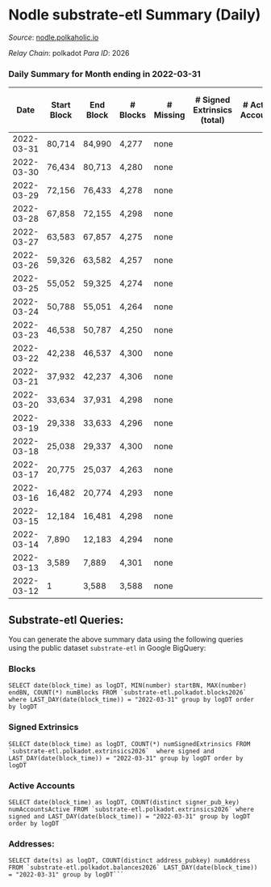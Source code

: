 # Nodle substrate-etl Summary (Daily)

_Source_: [nodle.polkaholic.io](https://nodle.polkaholic.io)

*Relay Chain*: polkadot
*Para ID*: 2026



### Daily Summary for Month ending in 2022-03-31


| Date | Start Block | End Block | # Blocks | # Missing | # Signed Extrinsics (total) | # Active Accounts | # Addresses with Balances | # Events | # Transfers | # XCM Transfers In | # XCM Transfers Out |
| ---- | ----------- | --------- | -------- | --------- | --------------------------- | ----------------- | ------------------------- | -------- | ----------- | ------------------ | ------------------- |
| 2022-03-31 | 80,714 | 84,990 | 4,277 | none  |  |  | 9 | 8,557 |   |   |   |
| 2022-03-30 | 76,434 | 80,713 | 4,280 | none  |  |  |  | 8,562 |   |   |   |
| 2022-03-29 | 72,156 | 76,433 | 4,278 | none  |  |  |  | 8,558 |   |   |   |
| 2022-03-28 | 67,858 | 72,155 | 4,298 | none  |  |  |  | 8,599 |   |   |   |
| 2022-03-27 | 63,583 | 67,857 | 4,275 | none  |  |  |  | 8,552 |   |   |   |
| 2022-03-26 | 59,326 | 63,582 | 4,257 | none  |  |  |  | 8,517 |   |   |   |
| 2022-03-25 | 55,052 | 59,325 | 4,274 | none  |  |  |  | 8,550 |   |   |   |
| 2022-03-24 | 50,788 | 55,051 | 4,264 | none  |  |  |  | 8,530 |   |   |   |
| 2022-03-23 | 46,538 | 50,787 | 4,250 | none  |  |  |  | 8,503 |   |   |   |
| 2022-03-22 | 42,238 | 46,537 | 4,300 | none  |  |  |  | 8,602 |   |   |   |
| 2022-03-21 | 37,932 | 42,237 | 4,306 | none  |  |  |  | 8,614 |   |   |   |
| 2022-03-20 | 33,634 | 37,931 | 4,298 | none  |  |  |  | 8,599 |   |   |   |
| 2022-03-19 | 29,338 | 33,633 | 4,296 | none  |  |  |  | 8,594 |   |   |   |
| 2022-03-18 | 25,038 | 29,337 | 4,300 | none  |  |  |  | 8,603 |   |   |   |
| 2022-03-17 | 20,775 | 25,037 | 4,263 | none  |  |  |  | 8,528 |   |   |   |
| 2022-03-16 | 16,482 | 20,774 | 4,293 | none  |  |  |  | 8,588 |   |   |   |
| 2022-03-15 | 12,184 | 16,481 | 4,298 | none  |  |  |  | 8,599 |   |   |   |
| 2022-03-14 | 7,890 | 12,183 | 4,294 | none  |  |  |  | 8,590 |   |   |   |
| 2022-03-13 | 3,589 | 7,889 | 4,301 | none  |  |  |  | 8,605 |   |   |   |
| 2022-03-12 | 1 | 3,588 | 3,588 | none  |  |  |  | 7,177 |   |   |   |

## Substrate-etl Queries:
You can generate the above summary data using the following queries using the public dataset `substrate-etl` in Google BigQuery:


### Blocks
```
SELECT date(block_time) as logDT, MIN(number) startBN, MAX(number) endBN, COUNT(*) numBlocks FROM `substrate-etl.polkadot.blocks2026`  where LAST_DAY(date(block_time)) = "2022-03-31" group by logDT order by logDT
```


### Signed Extrinsics
```
SELECT date(block_time) as logDT, COUNT(*) numSignedExtrinsics FROM `substrate-etl.polkadot.extrinsics2026`  where signed and LAST_DAY(date(block_time)) = "2022-03-31" group by logDT order by logDT
```


### Active Accounts
```
SELECT date(block_time) as logDT, COUNT(distinct signer_pub_key) numAccountsActive FROM `substrate-etl.polkadot.extrinsics2026` where signed and LAST_DAY(date(block_time)) = "2022-03-31" group by logDT order by logDT
```


### Addresses:
```
SELECT date(ts) as logDT, COUNT(distinct address_pubkey) numAddress FROM `substrate-etl.polkadot.balances2026` LAST_DAY(date(block_time)) = "2022-03-31" group by logDT```


